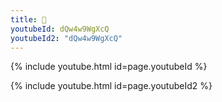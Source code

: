 ```yaml
---
title: 🤣
youtubeId: dQw4w9WgXcQ
youtubeId2: "dQw4w9WgXcQ"
---
```


{% include youtube.html id=page.youtubeId %}  

{% include youtube.html id=page.youtubeId2 %}  



